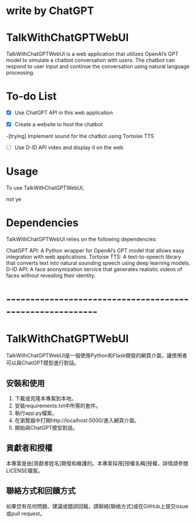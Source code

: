 # write by ChatGPT
# TalkWithChatGPTWebUI
TalkWithChatGPTWebUI is a web application that utilizes OpenAI’s GPT model to simulate a chatbot conversation with users. The chatbot can respond to user input and continue the conversation using natural language processing.

# To-do List

-[x] Use ChatGPT API in this web application 

-[x] Create a website to host the chatbot 

-[trying] Implement sound for the chatbot using Tortoise TTS 

-[ ] Use D-ID API video and display it on the web

# Usage
To use TalkWithChatGPTWebUI,

not ye

# Dependencies
TalkWithChatGPTWebUI relies on the following dependencies:

ChatGPT API: A Python wrapper for OpenAI’s GPT model that allows easy integration with web applications.
Tortoise TTS: A text-to-speech library that converts text into natural sounding speech using deep learning models.
D-ID API: A face anonymization service that generates realistic videos of faces without revealing their identity.

# ---------------------------------------------------------
# TalkWithChatGPTWebUI

TalkWithChatGPTWebUI是一個使用Python和Flask開發的網頁介面，讓使用者可以與ChatGPT模型進行對話。

## 安裝和使用

1. 下載或克隆本專案到本地。
2. 安裝requirements.txt中所需的套件。
3. 執行app.py檔案。
4. 在瀏覽器中打開http://localhost:5000/進入網頁介面。
5. 開始與ChatGPT模型對話。

## 貢獻者和授權

本專案是由[貢獻者姓名]開發和維護的。本專案採用[授權名稱]授權，詳情請參閱LICENSE檔案。

## 聯絡方式和回饋方式

如果您有任何問題、建議或錯誤回報，請聯絡[聯絡方式]或在GitHub上提交issue或pull request。
